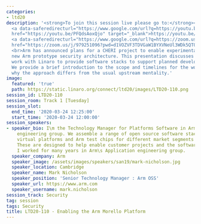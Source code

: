 ```yaml
---
categories:
- ltd20
description: '<strong>To join this session live please go to:</strong><br><ul><li>YouTube:
  <a data-saferedirecturl="https://www.google.com/url?q=https://youtu.be/PFQdsAoxQjo&source=gmail&ust=1584481372166000&usg=AFQjCNEaHD7pbM7zG_P6qVfLUp1t25kjHQ"
  href="https://youtu.be/PFQdsAoxQjo" target="_blank">https://youtu.be/PFQdsAoxQjo</a></li><li>Zoom:
  <a data-saferedirecturl="https://www.google.com/url?q=https://zoom.us/j/979251096?pwd%3Dd1VOZVF3TDVGaW1BYXVNeUl3WDk5QT09&source=gmail&ust=1584481372167000&usg=AFQjCNEbwp1MgK5ehMTqiYrSaWesNvUPgw"
  href="https://zoom.us/j/979251096?pwd=d1VOZVF3TDVGaW1BYXVNeUl3WDk5QT09" target="_blank">https://zoom.us/j/979251096?pwd=d1VOZVF3TDVGaW1BYXVNeUl3WDk5QT09</a></li></ul>Description:
  <br>Arm has announced plans for a CHERI project to enable experimentation with a
  new Arm prototype security architecture. This presentation discusses how Arm will
  work with Linaro to provide software stacks to support planned development platforms.
  We provide a brief introduction to the scope and timelines for the work and discuss
  why the approach differs from the usual upstream mentality.'
image:
  featured: 'true'
  path: https://static.linaro.org/connect/ltd20/images/LTD20-110.png
session_id: LTD20-110
session_room: Track 1 [Tuesday]
session_slot:
  end_time: '2020-03-24 12:25:00'
  start_time: '2020-03-24 12:00:00'
session_speakers:
- speaker_bio: I\m the Technology Manager for Platforms Software in Arm’s Open Source
    engineering group. We assemble a range of open source software stacks, targeting
    virtual platforms and Arm test chips for different market segments and applications.
    These are designed to help enable customer projects and the software ecosystem.<br><br>Previously
    I worked for many years in Arm\s Application engineering group.
  speaker_company: Arm
  speaker_image: /assets/images/speakers/san19/mark-nicholson.jpg
  speaker_location: Cambridge
  speaker_name: Mark Nicholson
  speaker_position: 'Senior Technology Manager : Arm OSS'
  speaker_url: https://www.arm.com
  speaker_username: mark.nicholson
session_track: Security
tag: session
tags: Security
title: LTD20-110 - Enabling the Arm Morello Platform
---
```

